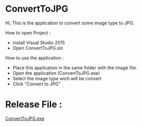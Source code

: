 # ConvertToJPG
Hi,
This is the application to convert some image type to JPG.

How to open Project :
- install Visual Studio 2015
- Open ConvertToJPG.sln

How to use the application :
- Place this application in the same folder with the image file.
- Open the application (ConvertToJPG.exe)
- Select the image type wich will be convert
- Click "Convert to JPG"

# Release File :<br>
<a href="https://github.com/AndriSetyawan2014/ConvertToJPG/blob/master/ConvertToJPG/bin/Release/ConvertToJPG.exe">ConvertToJPG.exe</a>
